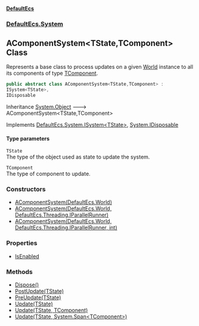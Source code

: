 #### [DefaultEcs](./index.md 'index')
### [DefaultEcs.System](./DefaultEcs-System.md 'DefaultEcs.System')
## AComponentSystem&lt;TState,TComponent&gt; Class
Represents a base class to process updates on a given [World](./DefaultEcs-World.md 'DefaultEcs.World') instance to all its components of type [TComponent](#DefaultEcs-System-AComponentSystem-TState_TComponent--TComponent 'DefaultEcs.System.AComponentSystem&lt;TState,TComponent&gt;.TComponent').  
```csharp
public abstract class AComponentSystem<TState,TComponent> :
ISystem<TState>,
IDisposable
```
Inheritance [System.Object](https://docs.microsoft.com/en-us/dotnet/api/System.Object 'System.Object') &#129106; AComponentSystem&lt;TState,TComponent&gt;  

Implements [DefaultEcs.System.ISystem&lt;](./DefaultEcs-System-ISystem-T-.md 'DefaultEcs.System.ISystem&lt;T&gt;')[TState](#DefaultEcs-System-AComponentSystem-TState_TComponent--TState 'DefaultEcs.System.AComponentSystem&lt;TState,TComponent&gt;.TState')[&gt;](./DefaultEcs-System-ISystem-T-.md 'DefaultEcs.System.ISystem&lt;T&gt;'), [System.IDisposable](https://docs.microsoft.com/en-us/dotnet/api/System.IDisposable 'System.IDisposable')  
#### Type parameters
<a name='DefaultEcs-System-AComponentSystem-TState_TComponent--TState'></a>
`TState`  
The type of the object used as state to update the system.  
  
<a name='DefaultEcs-System-AComponentSystem-TState_TComponent--TComponent'></a>
`TComponent`  
The type of component to update.  
  
### Constructors
- [AComponentSystem(DefaultEcs.World)](./DefaultEcs-System-AComponentSystem-TState_TComponent--AComponentSystem(DefaultEcs-World).md 'DefaultEcs.System.AComponentSystem&lt;TState,TComponent&gt;.AComponentSystem(DefaultEcs.World)')
- [AComponentSystem(DefaultEcs.World, DefaultEcs.Threading.IParallelRunner)](./DefaultEcs-System-AComponentSystem-TState_TComponent--AComponentSystem(DefaultEcs-World_DefaultEcs-Threading-IParallelRunner).md 'DefaultEcs.System.AComponentSystem&lt;TState,TComponent&gt;.AComponentSystem(DefaultEcs.World, DefaultEcs.Threading.IParallelRunner)')
- [AComponentSystem(DefaultEcs.World, DefaultEcs.Threading.IParallelRunner, int)](./DefaultEcs-System-AComponentSystem-TState_TComponent--AComponentSystem(DefaultEcs-World_DefaultEcs-Threading-IParallelRunner_int).md 'DefaultEcs.System.AComponentSystem&lt;TState,TComponent&gt;.AComponentSystem(DefaultEcs.World, DefaultEcs.Threading.IParallelRunner, int)')
### Properties
- [IsEnabled](./DefaultEcs-System-AComponentSystem-TState_TComponent--IsEnabled.md 'DefaultEcs.System.AComponentSystem&lt;TState,TComponent&gt;.IsEnabled')
### Methods
- [Dispose()](./DefaultEcs-System-AComponentSystem-TState_TComponent--Dispose().md 'DefaultEcs.System.AComponentSystem&lt;TState,TComponent&gt;.Dispose()')
- [PostUpdate(TState)](./DefaultEcs-System-AComponentSystem-TState_TComponent--PostUpdate(TState).md 'DefaultEcs.System.AComponentSystem&lt;TState,TComponent&gt;.PostUpdate(TState)')
- [PreUpdate(TState)](./DefaultEcs-System-AComponentSystem-TState_TComponent--PreUpdate(TState).md 'DefaultEcs.System.AComponentSystem&lt;TState,TComponent&gt;.PreUpdate(TState)')
- [Update(TState)](./DefaultEcs-System-AComponentSystem-TState_TComponent--Update(TState).md 'DefaultEcs.System.AComponentSystem&lt;TState,TComponent&gt;.Update(TState)')
- [Update(TState, TComponent)](./DefaultEcs-System-AComponentSystem-TState_TComponent--Update(TState_TComponent).md 'DefaultEcs.System.AComponentSystem&lt;TState,TComponent&gt;.Update(TState, TComponent)')
- [Update(TState, System.Span&lt;TComponent&gt;)](./DefaultEcs-System-AComponentSystem-TState_TComponent--Update(TState_System-Span-TComponent-).md 'DefaultEcs.System.AComponentSystem&lt;TState,TComponent&gt;.Update(TState, System.Span&lt;TComponent&gt;)')
